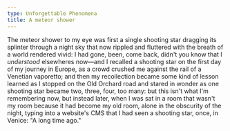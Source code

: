 ```yaml
---
type: Unforgettable Phenomena
title: A meteor shower
---
```


The meteor shower to my eye was first a single shooting star dragging its splinter through a night sky that now rippled and fluttered with the breath of a world rendered vivid: I had gone, been, come back, didn't you know that I <i>understood</i> elsewheres now&mdash;and I recalled a shooting star on the first day of my journey in Europe, as a crowd crushed me against the rail of a Venetian vaporetto; and then my recollection became some kind of lesson learned as I stopped on the Old Orchard road and stared in wonder as one shooting star became two, three, four, too many: but this isn't what I'm remembering now, but instead later, when I was sat in a room that wasn't my room because it had become my old room, alone in the obscurity of the night, typing into a website's CMS that I had seen a shooting star, once, in Venice: "A long time ago."
